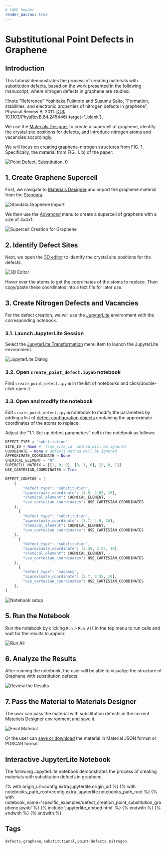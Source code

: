```yaml
---
# YAML header
render_macros: true
---
```


# Substitutional Point Defects in Graphene

## Introduction

This tutorial demonstrates the process of creating materials with substitution defects, based on the work presented in the following manuscript, where nitrogen defects in graphene are studied.

[//]: # (<embed src="https://journals.aps.org/prb/abstract/10.1103/PhysRevB.84.245446" width="100%" height="300">)

!!!note "Reference"
    Yoshitaka Fujimoto and Susumu Saito, "Formation, stabilities, and electronic properties of nitrogen defects in graphene", Physical Review B, 2011. [DOI: 10.1103/PhysRevB.84.245446](https://journals.aps.org/prb/abstract/10.1103/PhysRevB.84.245446){:target='_blank'}.

We use the [Materials Designer](../../../materials-designer/overview.md) to create a supercell of graphene, identify the crystal site positions for defects, and introduce nitrogen atoms and vacancies accordingly.

We will focus on creating graphene-nitrogen structures from FIG. 1.
Specifically, the material from FIG. 1. b) of the paper: 


![Point Defect, Substitution, 0](/images/tutorials/materials/defects/defect_creation_point_substitution_graphene/0-figure-from-manuscript.png "Point Defect, Substitution, FIG. 1. b)")


## 1. Create Graphene Supercell

First, we navigate to [Materials Designer](../../../materials-designer/overview.md) and import the graphene material from the [Standata](../../../materials-designer/header-menu/input-output/standata-import.md).

![Standata Graphene Import](/images/tutorials/materials/defects/defect_creation_point_substitution_graphene/1-standata-graphene.png "Standata Graphene Import")

We then use the [Advanced](../../../materials-designer/header-menu/advanced/supercell.md) menu to create a supercell of graphene with a size of 4x4x1.

![Supercell Creation for Graphene](/images/tutorials/materials/defects/defect_creation_point_substitution_graphene/2-advanced-supercell.png "Supercell Graphene")

## 2. Identify Defect Sites

Next, we open the [3D editor](../../../materials-designer/3d-editor.md) to identify the crystal site positions for the defects.

![3D Editor](/images/tutorials/materials/defects/defect_creation_point_substitution_graphene/4-threejs-editor-coordinates.png "3D Editor")

Hover over the atoms to get the coordinates of the atoms to replace. Then copy/paste these coordinates into a text file for later use.

## 3. Create Nitrogen Defects and Vacancies

For the defect creation, we will use the [JupyterLite](../../../jupyterlite/overview.md) environment with the corresponding notebook.

### 3.1. Launch JupyterLite Session

Select the [JupyterLite Transformation](../../../materials-designer/header-menu/advanced/jupyterlite-dialog.md) menu item to launch the JupyterLite environment.

![JupyterLite Dialog](/images/materials-designer/jupyterlite_dialog/open-jupyterlite-dialog.webp)

### 3.2. Open `create_point_defect.ipynb` notebook

Find `create_point_defect.ipynb` in the list of notebooks and click/double-click open it.

### 3.3. Open and modify the notebook

Edit `create_point_defect.ipynb` notebook to modify the parameters by adding a list of [defect configuration objects](LINK_TO_MADE_TOOLS_README) containing the approximate coordinates of the atoms to replace.

Adjust the "1.1. Set up defect parameters" cell in the notebook as follows:

```python
DEFECT_TYPE = "substitution"
SITE_ID = None # `from_site_id` method will be ignored
COORDINATE = None # default method will be ignored
APPROXIMATE_COORDINATE = None   
CHEMICAL_ELEMENT = "N"
SUPERCELL_MATRIX = [[1, 0, 0], [0, 1, 0], [0, 0, 1]]
USE_CARTESIAN_COORDINATES = True

DEFECT_CONFIGS = [
    {
        "defect_type": "substitution",
        "approximate_coordinate": [4.9, 2.85, 10],
        "chemical_element": CHEMICAL_ELEMENT,
        "use_cartesian_coordinates": USE_CARTESIAN_COORDINATES
    },
      {
        "defect_type": "substitution",
        "approximate_coordinate": [3.7, 4.9, 10],
        "chemical_element": CHEMICAL_ELEMENT,
        "use_cartesian_coordinates": USE_CARTESIAN_COORDINATES
    },
      {
        "defect_type": "substitution",
        "approximate_coordinate": [2.45, 2.85, 10],
        "chemical_element": CHEMICAL_ELEMENT,
        "use_cartesian_coordinates": USE_CARTESIAN_COORDINATES
    },
      {
        "defect_type": "vacancy",
        "approximate_coordinate": [3.7, 3.55, 10],
        "use_cartesian_coordinates": USE_CARTESIAN_COORDINATES
    },
]  
```

![Notebook setup](/images/tutorials/materials/defects/defect_creation_point_substitution_graphene/5-jl-setup.png "Notebook setup")

## 5. Run the Notebook

Run the notebook by clicking `Run` > `Run All` in the top menu to run cells and wait for the results to appear.

![Run All](/images/jupyterlite/run-all.png "Run All")

## 6. Analyze the Results

After running the notebook, the user will be able to visualize the structure of Graphene with substitution defects.

![Review the Results](/images/tutorials/materials/defects/defect_creation_point_substitution_graphene/6-jl-result-preview.png "Review the Results")

## 7. Pass the Material to Materials Designer

The user can pass the material with substitution defects in the current Materials Designer environment and save it.

![Final Material](/images/tutorials/materials/defects/defect_creation_point_substitution_graphene/7-wave-result.png "N-doped Graphene")

Or the user can [save or download](../../../materials-designer/header-menu/input-output.md) the material in Material JSON format or POSCAR format.


## Interactive JupyterLite Notebook

The following JupyterLite notebook demonstrates the process of creating materials with substitution defects in graphene.


{% with origin_url=config.extra.jupyterlite.origin_url %}
{% with notebooks_path_root=config.extra.jupyterlite.notebooks_path_root %}
{% with notebook_name='specific_examples/defect_creation_point_substitution_graphene.ipynb' %}
{% include 'jupyterlite_embed.html' %}
{% endwith %}
{% endwith %}
{% endwith %}

## Tags

`defects`, `graphene`, `substitutional`, `point-defects`, `nitrogen`